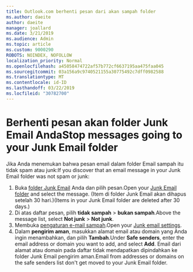 ```yaml
---
title: Outlook.com berhenti pesan dari akan sampah folder
ms.author: daeite
author: daeite
manager: joallard
ms.date: 3/21/2019
ms.audience: Admin
ms.topic: article
ms.custom: 9000290
ROBOTS: NOINDEX, NOFOLLOW
localization_priority: Normal
ms.openlocfilehash: a45058474722af57b772cf6637195aa475faa045
ms.sourcegitcommit: 03a156a9c9740521155a30775492c7dff0982588
ms.translationtype: MT
ms.contentlocale: id-ID
ms.lasthandoff: 03/22/2019
ms.locfileid: "30782700"
---
```

# <a name="stop-messages-going-to-your-junk-email-folder"></a><span data-ttu-id="d6b92-102">Berhenti pesan akan folder Junk Email Anda</span><span class="sxs-lookup"><span data-stu-id="d6b92-102">Stop messages going to your Junk Email folder</span></span>

<span data-ttu-id="d6b92-103">Jika Anda menemukan bahwa pesan email dalam folder Email sampah itu tidak spam atau junk:</span><span class="sxs-lookup"><span data-stu-id="d6b92-103">If you discover that an email message in your Junk Email folder was not spam or junk:</span></span>

1. <span data-ttu-id="d6b92-104">Buka [folder Junk Email](https://outlook.live.com/mail/junkemail) Anda dan pilih pesan.</span><span class="sxs-lookup"><span data-stu-id="d6b92-104">Open your [Junk Email folder](https://outlook.live.com/mail/junkemail) and select the message.</span></span> <span data-ttu-id="d6b92-105">(Item di folder Junk Email akan dihapus setelah 30 hari.)</span><span class="sxs-lookup"><span data-stu-id="d6b92-105">(Items in your Junk Email folder are deleted after 30 days.)</span></span>
1. <span data-ttu-id="d6b92-106">Di atas daftar pesan, pilih **tidak sampah** > **bukan sampah**.</span><span class="sxs-lookup"><span data-stu-id="d6b92-106">Above the message list, select **Not junk** > **Not junk**.</span></span>
1. <span data-ttu-id="d6b92-107">Membuka [pengaturan e-mail sampah](https://go.microsoft.com/fwlink/?linkid=2035804).</span><span class="sxs-lookup"><span data-stu-id="d6b92-107">Open your [Junk email settings](https://go.microsoft.com/fwlink/?linkid=2035804).</span></span>
1. <span data-ttu-id="d6b92-108">Dalam **pengirim aman**, masukkan alamat email atau domain yang Anda ingin menambahkan, dan pilih **Tambah**.</span><span class="sxs-lookup"><span data-stu-id="d6b92-108">Under **Safe senders**, enter the email address or domain you want to add, and select **Add**.</span></span> <span data-ttu-id="d6b92-109">Email dari alamat atau domain pada daftar tidak mendapatkan dipindahkan ke folder Junk Email pengirim aman.</span><span class="sxs-lookup"><span data-stu-id="d6b92-109">Email from addresses or domains on the safe senders list don't get moved to your Junk Email folder.</span></span>